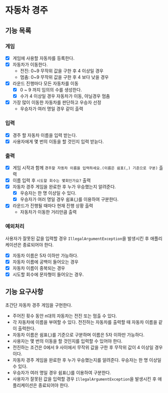 # 자동차 경주

## 기능 목록

### 게임

- [x] 게임에 사용할 자동차를 등록한다.
- [x] 자동차가 이동한다.
    - 전진: 0~9 무작위 값을 구한 후 4 이상일 경우
    - 멈춤: 0~9 무작위 값을 구한 후 4 보다 낮을 경우
- [x] 라운드 진행마다 모든 자동차를 이동
    - [x] 0 ~ 9 까지 임의의 수를 생성한다.
    - [x] 수가 4 이상일 경우 자동차가 이동, 아닐경우 멈춤
- [x] 가장 많이 이동한 자동차를 판단하고 우승자 선정
    - 우승자가 여러 명일 경우 같이 출력

### 입력

- [x] 경주 할 자동차 이름을 입력 받는다.
- [x] 사용자에게 몇 번의 이동을 할 것인지 입력 받늗다.

### 출력

- [x] 게임 시작과 함께 `경주할 자동차 이름을 입력하세요.(이름은 쉼표(,) 기준으로 구분)` 출력
- [x] 이름 입력 후 `시도할 회수는 몇회인가요?` 출력
- [x] 자동차 경주 게임을 완료한 후 누가 우승했는지 알려준다.
    - [x] 우승자는 한 명 이상일 수 있다.
    - [x] 우승자가 여러 명일 경우 쉼표(,)를 이용하여 구분한다.
- [x] 라운드가 진행될 때마다 현재 진행 상황 출력
  - 자동차가 이동한 거리만큼 출력

### 예외처리

사용자가 잘못된 값을 입력할 경우 `IllegalArgumentException`을 발생시킨 후 애플리케이션은 종료되어야 한다.

- [x] 자동차 이름은 5자 이하만 가능하다.
- [x] 자동차 이름에 공백이 들어오는 경우
- [x] 자동차 이름이 중복되는 경우
- [x] 시도할 회수에 문자형이 들어오는 경우.

## 기능 요구사항

초간단 자동차 경주 게임을 구현한다.

- 주어진 횟수 동안 n대의 자동차는 전진 또는 멈출 수 있다.
- 각 자동차에 이름을 부여할 수 있다. 전진하는 자동차를 출력할 때 자동차 이름을 같이 출력한다.
- 자동차 이름은 쉼표(,)를 기준으로 구분하며 이름은 5자 이하만 가능하다.
- 사용자는 몇 번의 이동을 할 것인지를 입력할 수 있어야 한다.
- 전진하는 조건은 0에서 9 사이에서 무작위 값을 구한 후 무작위 값이 4 이상일 경우이다.
- 자동차 경주 게임을 완료한 후 누가 우승했는지를 알려준다. 우승자는 한 명 이상일 수 있다.
- 우승자가 여러 명일 경우 쉼표(,)를 이용하여 구분한다.
- 사용자가 잘못된 값을 입력할 경우 `IllegalArgumentException`을 발생시킨 후 애플리케이션은 종료되어야 한다.
